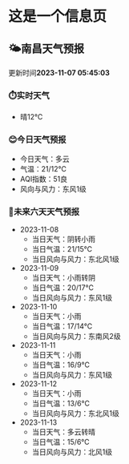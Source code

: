 # 这是一个信息页 
## 🌤️**南昌**天气预报
更新时间**2023-11-07 05:45:03**
### ⏱️实时天气
- 晴12℃
### 😊今日天气预报
- 今日天气：多云
- 气温：21/12℃
- AQI指数：51良
- 风向与风力：东风1级
### 🤩未来六天天气预报
- 2023-11-08
  - 当日天气：阴转小雨
  - 当日气温：21/15℃
  - 当日风向与风力：东北风1级
- 2023-11-09
  - 当日天气：小雨转阴
  - 当日气温：20/17℃
  - 当日风向与风力：东风1级
- 2023-11-10
  - 当日天气：小雨
  - 当日气温：17/14℃
  - 当日风向与风力：东南风2级
- 2023-11-11
  - 当日天气：小雨
  - 当日气温：16/9℃
  - 当日风向与风力：东风1级
- 2023-11-12
  - 当日天气：小雨
  - 当日气温：13/6℃
  - 当日风向与风力：东北风1级
- 2023-11-13
  - 当日天气：多云转晴
  - 当日气温：15/6℃
  - 当日风向与风力：北风1级

